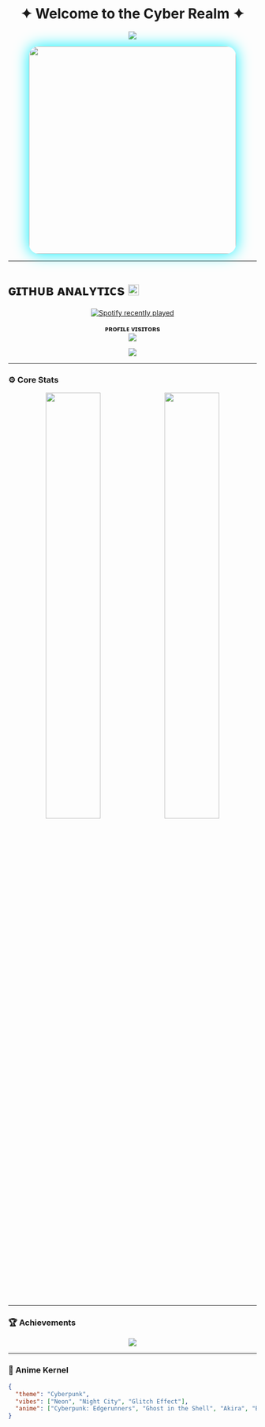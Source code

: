 <h1 align="center">✦ Welcome to the Cyber Realm ✦</h1>

<p align="center">
  <img src="https://readme-typing-svg.herokuapp.com?font=Fira+Code&size=24&duration=3500&pause=1000&color=00FFFF&center=true&vCenter=true&width=500&lines=Initializing+Persona...;Loading+Cyberpunk+Shell...;Welcome+to+Neo-Tokyo" />
</p>

<p align="center">
  <img src="https://i.ibb.co/fYMxrHQ0/photo-2025-04-29-16-45-17-7498777191010795536.jpg" width="420px" style="border-radius: 20px; box-shadow: 0 0 30px #00f0ff;" />
</p>

---

<h1>ɢɪᴛʜᴜʙ ᴀɴᴀʟʏᴛɪᴄs <img src="https://emojis.slackmojis.com/emojis/images/1621024394/39092/cat-roll.gif?1621024394" width="22"></h1>

<div align="center">
  <a href="https://t.me/proyato" target="_blank">
    <img src="https://spotify-recently-played-readme.vercel.app/api?user=31d3yopoe7or2z26t574yywhk3gq&count=1&unique=true" alt="Spotify recently played"  />
  </a>
</div>

<p align="center">
    <b>ᴘʀᴏғɪʟᴇ ᴠɪsɪᴛᴏʀs</b><br>
    <img align="middle" src="https://profile-counter.glitch.me/proyato/count.svg" />
</p>

<p align="center">
  <img src="https://readme-typing-svg.demolab.com?font=Caveat&weight=600&size=60&duration=3500&pause=1200&center=true&vCenter=true&width=1080&height=100&color=f75c7e&lines=Hi!%2C+I'm+Rexy Sama;I'm++Not+a+Developer+" />
</p>

---

### **⚙️ Core Stats**

<p align="center">
  <img src="https://github-readme-stats.vercel.app/api?username=yourusername&show_icons=true&theme=tokyonight&hide_border=true&icon_color=00FFFF&title_color=00FFFF" width="47%" />
  <img src="https://github-readme-streak-stats.herokuapp.com/?user=yourusername&theme=tokyonight&hide_border=true" width="47%" />
</p>

---

### **🏆 Achievements**

<p align="center">
  <img src="https://github-profile-trophy.vercel.app/?username=yourusername&theme=onedark&no-frame=true&no-bg=true&margin-w=10" />
</p>

---

### **💾 Anime Kernel**

```json
{
  "theme": "Cyberpunk",
  "vibes": ["Neon", "Night City", "Glitch Effect"],
  "anime": ["Cyberpunk: Edgerunners", "Ghost in the Shell", "Akira", "Blame!"]
}
